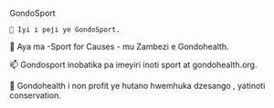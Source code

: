 GondoSport

    🔭 Iyi i peji ye GondoSport.

   🌱 Aya ma -Sport for Causes - mu Zambezi e Gondohealth.

   📫 Gondosport inobatika pa imeyiri inoti sport at gondohealth.org.

   🌱 Gondohealth i non profit ye hutano hwemhuka dzesango , yatinoti conservation.
